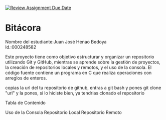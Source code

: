 [![Review Assignment Due Date](https://classroom.github.com/assets/deadline-readme-button-22041afd0340ce965d47ae6ef1cefeee28c7c493a6346c4f15d667ab976d596c.svg)](https://classroom.github.com/a/WV8VkdWq)
# Bitácora
Nombre del estudiante:Juan José Henao Bedoya  
Id.:000248582

Este proyecto tiene como objetivo estructurar y organizar un repositorio utilizando Git y GitHub, mientras se aprende sobre la gestión de proyectos, la creación de repositorios locales y remotos, y el uso de la consola. El código fuente contiene un programa en C que realiza operaciones con arreglos de enteros.

copias la url del tu repositorio de github, entras a git bash y pones   git clone "url" y la pones, si lo hiciste bien, ya tendrias clonado el repositorio

Tabla de Contenido

Uso de la Consola
Repositorio Local
Repositorio Remoto

